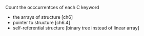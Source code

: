  Count the occcurrentces of each C keyword
  - the arrays of structure [ch6]
  - pointer to structure [ch6.4]
  - self-referential structure [binary tree instead of linear array]
